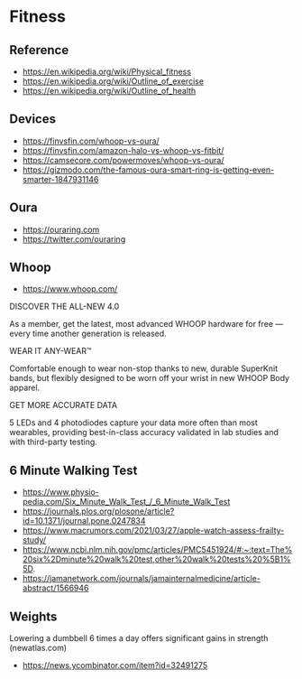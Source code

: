 # Fitness


## Reference

* https://en.wikipedia.org/wiki/Physical_fitness
* https://en.wikipedia.org/wiki/Outline_of_exercise
* https://en.wikipedia.org/wiki/Outline_of_health


## Devices

* https://finvsfin.com/whoop-vs-oura/
* https://finvsfin.com/amazon-halo-vs-whoop-vs-fitbit/
* https://camsecore.com/powermoves/whoop-vs-oura/
* https://gizmodo.com/the-famous-oura-smart-ring-is-getting-even-smarter-1847931146


## Oura

* https://ouraring.com
* https://twitter.com/ouraring


## Whoop

* https://www.whoop.com/

DISCOVER THE ALL-NEW 4.0

As a member, get the latest, most advanced WHOOP hardware for free — every time another generation is released.

WEAR IT ANY-WEAR™

Comfortable enough to wear non-stop thanks to new, durable SuperKnit bands, but flexibly designed to be worn off your wrist in new WHOOP Body apparel.

GET MORE ACCURATE DATA

5 LEDs and 4 photodiodes capture your data more often than most wearables, providing best-in-class accuracy validated in lab studies and with third-party testing.


## 6 Minute Walking Test

* https://www.physio-pedia.com/Six_Minute_Walk_Test_/_6_Minute_Walk_Test
* https://journals.plos.org/plosone/article?id=10.1371/journal.pone.0247834
* https://www.macrumors.com/2021/03/27/apple-watch-assess-frailty-study/
* https://www.ncbi.nlm.nih.gov/pmc/articles/PMC5451924/#:~:text=The%20six%2Dminute%20walk%20test,other%20walk%20tests%20%5B1%5D.
* https://jamanetwork.com/journals/jamainternalmedicine/article-abstract/1566946

## Weights

Lowering a dumbbell 6 times a day offers significant gains in strength (newatlas.com)

* https://news.ycombinator.com/item?id=32491275
